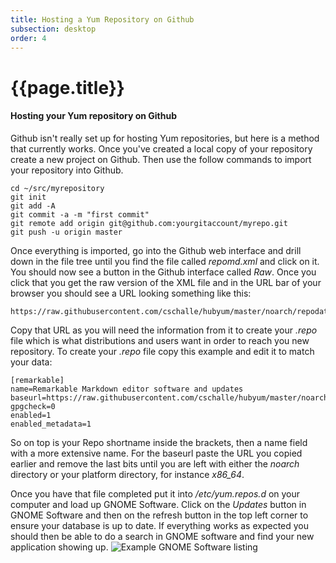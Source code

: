 ```yaml
---
title: Hosting a Yum Repository on Github
subsection: desktop
order: 4
---
```


# {{page.title}}

#### Hosting your Yum repository on Github

Github isn't really set up for hosting Yum repositories, but here is a method that currently works. Once you've created a local copy of your repository create a new project on Github. Then use the follow commands to import your repository into Github.

	cd ~/src/myrepository
	git init
	git add -A
	git commit -a -m "first commit"
	git remote add origin git@github.com:yourgitaccount/myrepo.git
	git push -u origin master

Once everything is imported, go into the Github web interface and drill down in the file tree until you find the file called *repomd.xml* and click on it. You should now see a button in the Github interface called *Raw*. Once you click that you get the raw version of the XML file and in the URL bar of your browser you should see a URL looking something like this:

	https://raw.githubusercontent.com/cschalle/hubyum/master/noarch/repodata/repomd.xml

Copy that URL as you will need the information from it to create your *.repo* file which is what distributions and users want in order to reach you new repository. To create your *.repo* file copy this example and edit it to match your data:

	[remarkable]
	name=Remarkable Markdown editor software and updates
	baseurl=https://raw.githubusercontent.com/cschalle/hubyum/master/noarch
	gpgcheck=0
	enabled=1
	enabled_metadata=1

So on top is your Repo shortname inside the brackets, then a name field with a more extensive name. For the baseurl paste the URL you copied earlier and remove the last bits until you are left with either the *noarch* directory or your platform directory, for instance *x86_64*.

Once you have that file completed put it into */etc/yum.repos.d* on your computer and load up GNOME Software. Click on the *Updates* button in GNOME Software and then on the refresh button in the top left corner to ensure your database is up to date. If everything works as expected you should then be able to do a search in GNOME software and find your new application showing up.
![Example GNOME Software listing](/content/deployment/desktop/example-gnome-software-listing.png  "Example GNOME Software listing")

